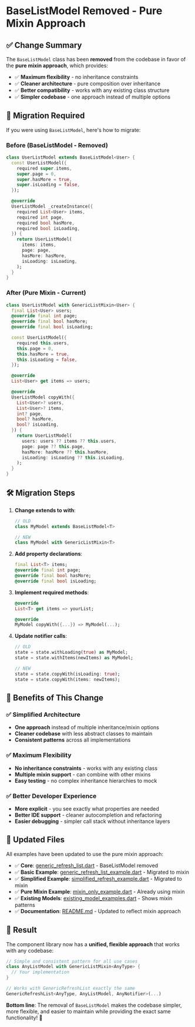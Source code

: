 # BaseListModel Removed - Pure Mixin Approach

## ✅ Change Summary

The `BaseListModel` class has been **removed** from the codebase in favor of the **pure mixin approach**, which provides:

- ✅ **Maximum flexibility** - no inheritance constraints
- ✅ **Cleaner architecture** - pure composition over inheritance  
- ✅ **Better compatibility** - works with any existing class structure
- ✅ **Simpler codebase** - one approach instead of multiple options

## 🔄 Migration Required

If you were using `BaseListModel`, here's how to migrate:

### Before (BaseListModel - Removed)
```dart
class UserListModel extends BaseListModel<User> {
  const UserListModel({
    required super.items,
    super.page = 0,
    super.hasMore = true,
    super.isLoading = false,
  });

  @override
  UserListModel _createInstance({
    required List<User> items,
    required int page,
    required bool hasMore,
    required bool isLoading,
  }) {
    return UserListModel(
      items: items,
      page: page,
      hasMore: hasMore,
      isLoading: isLoading,
    );
  }
}
```

### After (Pure Mixin - Current)
```dart
class UserListModel with GenericListMixin<User> {
  final List<User> users;
  @override final int page;
  @override final bool hasMore;
  @override final bool isLoading;

  const UserListModel({
    required this.users,
    this.page = 0,
    this.hasMore = true,
    this.isLoading = false,
  });

  @override
  List<User> get items => users;

  @override
  UserListModel copyWith({
    List<User>? users,
    List<User>? items,
    int? page,
    bool? hasMore,
    bool? isLoading,
  }) {
    return UserListModel(
      users: users ?? items ?? this.users,
      page: page ?? this.page,
      hasMore: hasMore ?? this.hasMore,
      isLoading: isLoading ?? this.isLoading,
    );
  }
}
```

## 🛠️ Migration Steps

1. **Change extends to with**:
   ```dart
   // OLD
   class MyModel extends BaseListModel<T>
   
   // NEW
   class MyModel with GenericListMixin<T>
   ```

2. **Add property declarations**:
   ```dart
   final List<T> items;
   @override final int page;
   @override final bool hasMore;
   @override final bool isLoading;
   ```

3. **Implement required methods**:
   ```dart
   @override
   List<T> get items => yourList;
   
   @override
   MyModel copyWith({...}) => MyModel(...);
   ```

4. **Update notifier calls**:
   ```dart
   // OLD
   state = state.withLoading(true) as MyModel;
   state = state.withItems(newItems) as MyModel;
   
   // NEW
   state = state.copyWith(isLoading: true);
   state = state.copyWith(items: newItems);
   ```

## 🎯 Benefits of This Change

### ✅ Simplified Architecture
- **One approach** instead of multiple inheritance/mixin options
- **Cleaner codebase** with less abstract classes to maintain
- **Consistent patterns** across all implementations

### ✅ Maximum Flexibility
- **No inheritance constraints** - works with any existing class
- **Multiple mixin support** - can combine with other mixins
- **Easy testing** - no complex inheritance hierarchies to mock

### ✅ Better Developer Experience
- **More explicit** - you see exactly what properties are needed
- **Better IDE support** - cleaner autocompletion and refactoring
- **Easier debugging** - simpler call stack without inheritance layers

## 📁 Updated Files

All examples have been updated to use the pure mixin approach:

- ✅ **Core**: [generic_refresh_list.dart](lib/widgets/generic_refresh/generic_refresh_list.dart) - BaseListModel removed
- ✅ **Basic Example**: [generic_refresh_list_example.dart](lib/demos/generic_refresh_list_example.dart) - Migrated to mixin
- ✅ **Simplified Example**: [simplified_refresh_example.dart](lib/demos/simplified_refresh_example.dart) - Migrated to mixin
- ✅ **Pure Mixin Example**: [mixin_only_example.dart](lib/demos/mixin_only_example.dart) - Already using mixin
- ✅ **Existing Models**: [existing_model_examples.dart](lib/demos/existing_model_examples.dart) - Shows mixin patterns
- ✅ **Documentation**: [README.md](lib/widgets/generic_refresh/README.md) - Updated to reflect mixin approach

## 🚀 Result

The component library now has a **unified, flexible approach** that works with any codebase:

```dart
// Simple and consistent pattern for all use cases
class AnyListModel with GenericListMixin<AnyType> {
  // Your implementation
}

// Works with GenericRefreshList exactly the same
GenericRefreshList<AnyType, AnyListModel, AnyNotifier>(...)
```

**Bottom line**: The removal of `BaseListModel` makes the codebase simpler, more flexible, and easier to maintain while providing the exact same functionality! 🎉